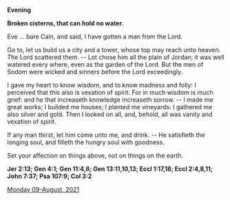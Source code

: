 **Evening**

**Broken cisterns, that can hold no water.**
 
Eve ... bare Cain, and said, I have gotten a man from the Lord.
 
Go to, let us build us a city and a tower, whose top may reach unto heaven. The Lord scattered them. -- Lot chose him all the plain of Jordan; it was well watered every where, even as the garden of the Lord. But the men of Sodom were wicked and sinners before the Lord exceedingly.
 
I gave my heart to know wisdom, and to know madness and folly: I perceived that this also is vexation of spirit. For in much wisdom is much grief: and he that increaseth knowledge increaseth sorrow. -- I made me great works; I builded me houses; I planted me vineyards: I gathered me also silver and gold. Then I looked on all, and, behold, all was vanity and vexation of spirit.
 
If any man thirst, let him come unto me, and drink. -- He satisfieth the longing soul, and filleth the hungry soul with goodness.
 
Set your affection on things above, not on things on the earth.  

**Jer 2:13; Gen 4:1; Gen 11:4,8; Gen 13:11,10,13; Eccl 1:17,18; Eccl 2:4,8,11; John 7:37; Psa 107:9; Col 3:2**

[Monday 09-August, 2021](https://t.me/daily_light)

